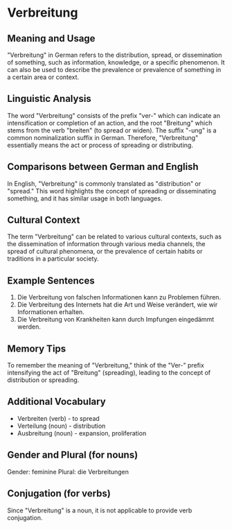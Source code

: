 # Verbreitung
## Meaning and Usage
"Verbreitung" in German refers to the distribution, spread, or dissemination of something, such as information, knowledge, or a specific phenomenon. It can also be used to describe the prevalence or prevalence of something in a certain area or context.

## Linguistic Analysis
The word "Verbreitung" consists of the prefix "ver-" which can indicate an intensification or completion of an action, and the root "Breitung" which stems from the verb "breiten" (to spread or widen). The suffix "-ung" is a common nominalization suffix in German. Therefore, "Verbreitung" essentially means the act or process of spreading or distributing.

## Comparisons between German and English
In English, "Verbreitung" is commonly translated as "distribution" or "spread." This word highlights the concept of spreading or disseminating something, and it has similar usage in both languages.

## Cultural Context
The term "Verbreitung" can be related to various cultural contexts, such as the dissemination of information through various media channels, the spread of cultural phenomena, or the prevalence of certain habits or traditions in a particular society.

## Example Sentences
1. Die Verbreitung von falschen Informationen kann zu Problemen führen.
2. Die Verbreitung des Internets hat die Art und Weise verändert, wie wir Informationen erhalten.
3. Die Verbreitung von Krankheiten kann durch Impfungen eingedämmt werden.

## Memory Tips
To remember the meaning of "Verbreitung," think of the "Ver-" prefix intensifying the act of "Breitung" (spreading), leading to the concept of distribution or spreading.

## Additional Vocabulary
- Verbreiten (verb) - to spread
- Verteilung (noun) - distribution
- Ausbreitung (noun) - expansion, proliferation

## Gender and Plural (for nouns)
Gender: feminine
Plural: die Verbreitungen

## Conjugation (for verbs)
Since "Verbreitung" is a noun, it is not applicable to provide verb conjugation.